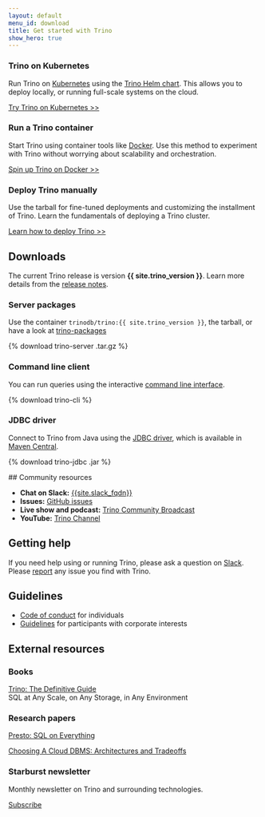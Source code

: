 ```yaml
---
layout: default
menu_id: download
title: Get started with Trino
show_hero: true
---
```


<div class="container">
   <!-- Card deck -->
    <div class="card-deck spacer-30">
      <div class="card mb-4">
          <div class="card-body text-center">
              <h3 class="card-header-title mb-3">Trino on Kubernetes</h3>
              <p class="card-text">Run Trino on 
                <a href="https://kubernetes.io/docs/setup/">Kubernetes</a> using
                the <a href="https://trinodb.github.io/charts/">Trino Helm chart</a>.
                This allows you to deploy locally,
                or running full-scale systems on the cloud.
              </p>
              <a class="btn btn-pink" href="docs/current/installation/kubernetes.html">
                  Try Trino on Kubernetes >>
              </a>
          </div>
      </div>
      <div class="card mb-4">
          <div class="card-body text-center">
              <h3 class="card-header-title mb-3">Run a Trino container</h3>
              <p class="card-text">Start Trino using container tools like
                <a href="https://docs.docker.com/get-started/overview/">Docker</a>.
                Use this method to experiment with Trino without worrying about scalability
                and orchestration.
              </p>
              <a class="btn btn-pink" href="docs/current/installation/containers.html">
                  Spin up Trino on Docker >>
              </a>
          </div>
      </div>
      <div class="card mb-4">
          <div class="card-body text-center">
              <h3 class="card-header-title mb-3">Deploy Trino manually</h3>
              <p class="card-text">Use the tarball for fine-tuned deployments and
                customizing the installment of Trino. Learn the fundamentals of
                deploying a Trino cluster.
              </p>
              <a class="btn btn-pink" href="docs/current/installation/deployment.html">
                  Learn how to deploy Trino >>
              </a>
          </div>
      </div>
      <!-- Card -->
    </div>
    <!-- Card deck -->
    <div class="row spacer-60">
        <div class="col-md-12 text-center">
           <h2>Downloads</h2>
           <p>The current Trino release is version <b>{{ site.trino_version }}</b>.
            Learn more details from the <a href="docs/current/release/release-{{ site.trino_version }}.html">
            release notes</a>.</p>
        </div>
    </div>
    <!-- Card deck -->
    <div class="card-deck">
        <div class="card mb-4">
            <div class="card-body text-center">
                <h3 class="card-header-title mb-3">Server packages</h3>
                <p class="card-text">
                  Use the container <code>trinodb/trino:{{ site.trino_version }}</code>,
                  the tarball, or have a look at
                  <a href="https://github.com/trinodb/trino-packages">trino-packages</a>
                </p>
                <!-- Download button -->
                {% download trino-server .tar.gz %}
            </div>
        </div>
        <div class="card mb-4">
            <div class="card-body text-center">
                <h3 class="card-header-title mb-3">Command line client</h3>
                <p class="card-text">You can run queries using the interactive 
                  <a href="docs/current/client/cli.html"> command line interface</a>.
                </p>
                <!-- Download button -->
                {% download trino-cli %}
            </div>
        </div>
        <div class="card mb-4">
            <div class="card-body text-center">
                <h3 class="card-header-title mb-3">JDBC driver</h3>
                <p class="card-text">Connect to Trino from Java using the <a href="docs/current/client/jdbc.html">
                JDBC driver</a>, which is available in
                <a href="https://search.maven.org/artifact/io.trino/trino-jdbc/{{ site.trino_version }}/jar">Maven Central</a>.</p>
                <!-- Download button -->
                {% download trino-jdbc .jar %}
            </div>
        </div>
    <!-- Card -->
    </div>
    <!-- Card deck -->
</div>


<div class="container spacer-60">

<a name="more"></a>

<div class="row spacer-60">
<div class="col-md-6">

<div markdown="1" class="leftcol widecol">
## Community resources

* **Chat on Slack:** [{{site.slack_fqdn}}](slack.html)
* **Issues:** [GitHub issues]({{site.github_repo_url}}/issues)
* **Live show and podcast:** [Trino Community Broadcast](/broadcast/)
* **YouTube:** [Trino Channel](https://www.youtube.com/c/{{site.youtube_channel}})


</div>
</div>

<div class="col-md-6">
<div markdown="1" class="leftcol widecol">

## Getting help

If you need help using or running Trino, please ask a question on
[Slack](slack.html).
Please [report]({{site.github_repo_url}}/issues/new)
any issue you find with Trino.

## Guidelines

* [Code of conduct](individual-code-of-conduct.html) for individuals
* [Guidelines](guidelines-corporate.html) for participants with corporate interests

</div>
</div>


<div class="container">
  <div class="row spacer-60">
    <div class="col-md-12 text-center">
      <h2>External resources</h2>
    </div>
  </div>
  <div class="spacer-30"></div>
  <!-- Card deck -->
  <div class="card-deck spacer-30">
    <!-- Card -->
    <div class="card mb-4">
        <div class="card-body text-center">
          <h3 class="card-header-title mb-3">Books</h3>
            <p class="card-text"><a href="/trino-the-definitive-guide.html">Trino: The Definitive Guide</a><br />
            SQL at Any Scale, on Any Storage, in Any Environment</p>
        </div>
    </div>
    <div class="card mb-4">
        <div class="card-body text-center">
        <h3 class="card-header-title mb-3">Research papers</h3>
            <p class="card-text"><a href="paper.html">Presto: SQL on Everything</a></p>
            <p class="card-text"><a href="http://vldb.org/pvldb/vol12/p2170-tan.pdf">Choosing A Cloud DBMS: Architectures and Tradeoffs</a></p>
        </div>
    </div>
    <div class="card mb-4">
        <div class="card-body text-center">
          <h3 class="card-header-title mb-3">Starburst newsletter</h3>
            <p class="card-text">Monthly newsletter on Trino and surrounding technologies.</p>
            <p class="card-text"><a href="https://www.starburst.io/learn/open-source-trino/newsletter/">Subscribe</a></p>
        </div>
    </div>
  </div>
</div>